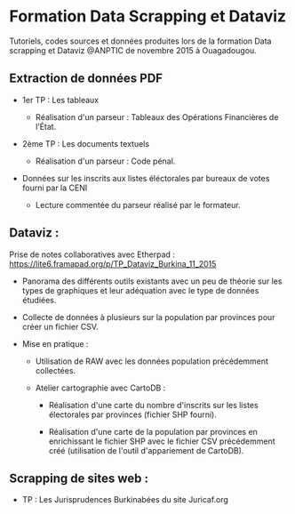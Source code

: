 # Formation Data Scrapping et Dataviz

Tutoriels, codes sources et données produites lors de la formation Data scrapping et Dataviz @ANPTIC de novembre 2015 à Ouagadougou.

## Extraction de données PDF

* 1er TP : Les tableaux

  * Réalisation d'un parseur : Tableaux des Opérations Financières de l’État.

* 2ème TP : Les documents textuels

  * Réalisation d'un parseur : Code pénal.

* Données sur les inscrits aux listes éléctorales par bureaux de votes fourni par la CENI

  * Lecture commentée du parseur réalisé par le formateur.

## Dataviz :

Prise de notes collaboratives avec Etherpad : https://lite6.framapad.org/p/TP_Dataviz_Burkina_11_2015

  * Panorama des différents outils existants avec un peu de théorie sur les types de graphiques et leur adéquation avec le type de données étudiées.

  * Collecte de données à plusieurs sur la population par provinces pour créer un fichier CSV.

  * Mise en pratique :

    * Utilisation de RAW avec les données population précédemment collectées.

    * Atelier cartographie avec CartoDB :

      * Réalisation d'une carte du nombre d'inscrits sur les listes électorales par provinces (fichier SHP fourni).

      * Réalisation d'une carte de la population par provinces en enrichissant le fichier SHP avec le fichier CSV précédemment créé (utilisation de l'outil d'appariement de CartoDB).

## Scrapping de sites web :

  * TP : Les Jurisprudences Burkinabées du site Juricaf.org
